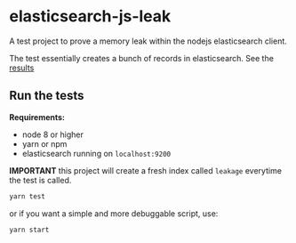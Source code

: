 # elasticsearch-js-leak

A test project to prove a memory leak within the nodejs elasticsearch client.

The test essentially creates a bunch of records in elasticsearch.
See the [results](/RESULTS.md)

## Run the tests

**Requirements:**
  - node 8 or higher
  - yarn or npm
  - elasticsearch running on `localhost:9200`

**IMPORTANT** this project will create a fresh index
called `leakage` everytime the test is called.

```sh
yarn test
```

or if you want a simple and more debuggable script, use:

```sh
yarn start
```
